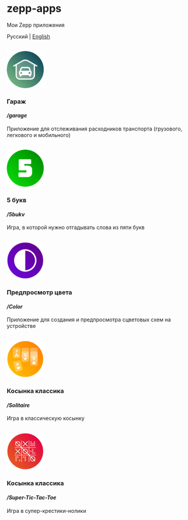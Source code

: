 # zepp-apps
Мои Zepp приложения

Русский | [English](./README-en.md)

<br>
<img src="./garage/assets/common.r/icon.png" alt="image" width="100" height="auto">

### Гараж
#### _/garage_
Приложение для отслеживания расходников транспорта (грузового, легкового и мобильного)

<br>
<img src="./5bukv/assets/default.r/icon.png" alt="image" width="100" height="auto">

### 5 букв
#### _/5bukv_
Игра, в которой нужно отгадывать слова из пяти букв

<br>
<img src="./Color/assets/default.r/icon.png" alt="image" width="100" height="auto">

### Предпросмотр цвета
#### _/Color_
Приложение для создания и предпросмотра сцветовых схем на устройстве

<br>
<img src="./Solitaire/assets/default.r/icon.png" alt="image" width="100" height="auto">

### Косынка классика
#### _/Solitaire_
Игра в классическую косынку

<br>
<img src="./Super-Tic-Tac-Toe/assets/default.r/icon.png" alt="image" width="100" height="auto">

### Косынка классика
#### _/Super-Tic-Tac-Toe_
Игра в супер-крестики-нолики
